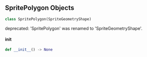 ## SpritePolygon Objects

```python
class SpritePolygon(SpriteGeometryShape)
```

deprecated: 'SpritePolygon' was renamed to 'SpriteGeometryShape'.

<a id="unreal.SpritePolygon.__init__"></a>

#### __init__

```python
def __init__() -> None
```

<a id="unreal.GeometryCollectionCollisionTypeData"></a>